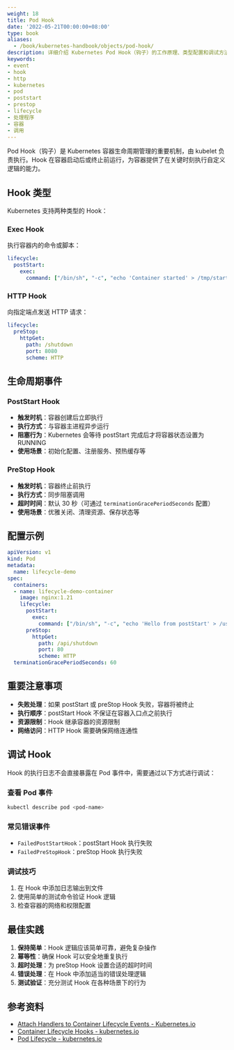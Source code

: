 ```yaml
---
weight: 18
title: Pod Hook
date: '2022-05-21T00:00:00+08:00'
type: book
aliases:
  - /book/kubernetes-handbook/objects/pod-hook/
description: 详细介绍 Kubernetes Pod Hook（钩子）的工作原理、类型配置和调试方法，包括 postStart 和 preStop 生命周期事件的使用场景和最佳实践。
keywords:
- event
- hook
- http
- kubernetes
- pod
- poststart
- prestop
- lifecycle
- 处理程序
- 容器
- 调用
---
```


Pod Hook（钩子）是 Kubernetes 容器生命周期管理的重要机制，由 kubelet 负责执行。Hook 在容器启动后或终止前运行，为容器提供了在关键时刻执行自定义逻辑的能力。

## Hook 类型

Kubernetes 支持两种类型的 Hook：

### Exec Hook

执行容器内的命令或脚本：

```yaml
lifecycle:
  postStart:
    exec:
      command: ["/bin/sh", "-c", "echo 'Container started' > /tmp/started"]
```

### HTTP Hook

向指定端点发送 HTTP 请求：

```yaml
lifecycle:
  preStop:
    httpGet:
      path: /shutdown
      port: 8080
      scheme: HTTP
```

## 生命周期事件

### PostStart Hook

- **触发时机**：容器创建后立即执行
- **执行方式**：与容器主进程异步运行
- **阻塞行为**：Kubernetes 会等待 postStart 完成后才将容器状态设置为 RUNNING
- **使用场景**：初始化配置、注册服务、预热缓存等

### PreStop Hook

- **触发时机**：容器终止前执行
- **执行方式**：同步阻塞调用
- **超时时间**：默认 30 秒（可通过 `terminationGracePeriodSeconds` 配置）
- **使用场景**：优雅关闭、清理资源、保存状态等

## 配置示例

```yaml
apiVersion: v1
kind: Pod
metadata:
  name: lifecycle-demo
spec:
  containers:
  - name: lifecycle-demo-container
    image: nginx:1.21
    lifecycle:
      postStart:
        exec:
          command: ["/bin/sh", "-c", "echo 'Hello from postStart' > /usr/share/message"]
      preStop:
        httpGet:
          path: /api/shutdown
          port: 80
          scheme: HTTP
  terminationGracePeriodSeconds: 60
```

## 重要注意事项

- **失败处理**：如果 postStart 或 preStop Hook 失败，容器将被终止
- **执行顺序**：postStart Hook 不保证在容器入口点之前执行
- **资源限制**：Hook 继承容器的资源限制
- **网络访问**：HTTP Hook 需要确保网络连通性

## 调试 Hook

Hook 的执行日志不会直接暴露在 Pod 事件中，需要通过以下方式进行调试：

### 查看 Pod 事件

```bash
kubectl describe pod <pod-name>
```

### 常见错误事件

- `FailedPostStartHook`：postStart Hook 执行失败
- `FailedPreStopHook`：preStop Hook 执行失败

### 调试技巧

1. 在 Hook 中添加日志输出到文件
2. 使用简单的测试命令验证 Hook 逻辑
3. 检查容器的网络和权限配置

## 最佳实践

1. **保持简单**：Hook 逻辑应该简单可靠，避免复杂操作
2. **幂等性**：确保 Hook 可以安全地重复执行
3. **超时处理**：为 preStop Hook 设置合适的超时时间
4. **错误处理**：在 Hook 中添加适当的错误处理逻辑
5. **测试验证**：充分测试 Hook 在各种场景下的行为

## 参考资料

- [Attach Handlers to Container Lifecycle Events - Kubernetes.io](https://kubernetes.io/docs/tasks/configure-pod-container/attach-handler-lifecycle-event/)
- [Container Lifecycle Hooks - kubernetes.io](https://kubernetes.io/docs/concepts/containers/container-lifecycle-hooks/)
- [Pod Lifecycle - kubernetes.io](https://kubernetes.io/docs/concepts/workloads/pods/pod-lifecycle/)
